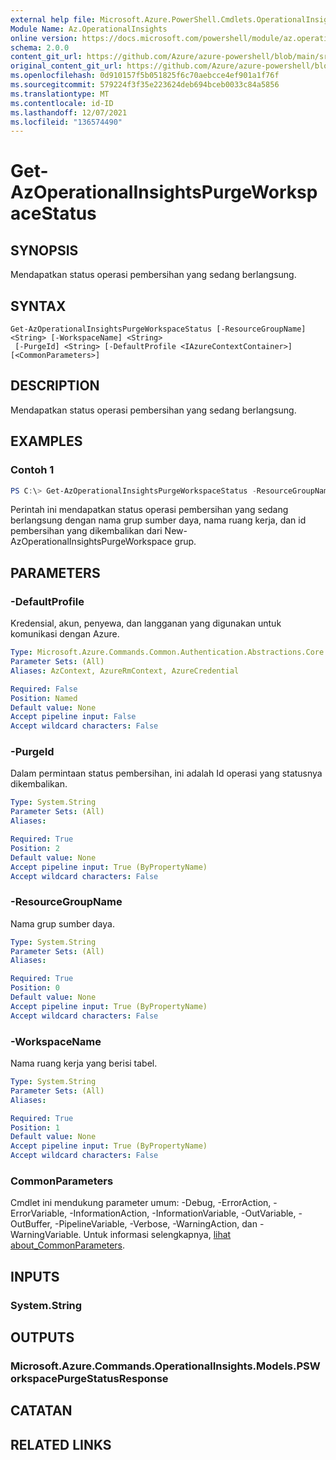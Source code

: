 ```yaml
---
external help file: Microsoft.Azure.PowerShell.Cmdlets.OperationalInsights.dll-Help.xml
Module Name: Az.OperationalInsights
online version: https://docs.microsoft.com/powershell/module/az.operationalinsights/Get-AzOperationalInsightsPurgeWorkspaceStatus
schema: 2.0.0
content_git_url: https://github.com/Azure/azure-powershell/blob/main/src/OperationalInsights/OperationalInsights/help/Get-AzOperationalInsightsPurgeWorkspaceStatus.md
original_content_git_url: https://github.com/Azure/azure-powershell/blob/main/src/OperationalInsights/OperationalInsights/help/Get-AzOperationalInsightsPurgeWorkspaceStatus.md
ms.openlocfilehash: 0d910157f5b051825f6c70aebcce4ef901a1f76f
ms.sourcegitcommit: 579224f3f35e223624deb694bceb0033c84a5856
ms.translationtype: MT
ms.contentlocale: id-ID
ms.lasthandoff: 12/07/2021
ms.locfileid: "136574490"
---
```

# Get-AzOperationalInsightsPurgeWorkspaceStatus

## SYNOPSIS
Mendapatkan status operasi pembersihan yang sedang berlangsung.

## SYNTAX

```
Get-AzOperationalInsightsPurgeWorkspaceStatus [-ResourceGroupName] <String> [-WorkspaceName] <String>
 [-PurgeId] <String> [-DefaultProfile <IAzureContextContainer>] [<CommonParameters>]
```

## DESCRIPTION
Mendapatkan status operasi pembersihan yang sedang berlangsung.

## EXAMPLES

### Contoh 1
```powershell
PS C:\> Get-AzOperationalInsightsPurgeWorkspaceStatus -ResourceGroupName "ContosoResourceGroup" -WorkspaceName "MyWorkspace" -PurgeId "cd944bc7-ba11-447e-910c-c6393ac020a9"
```

Perintah ini mendapatkan status operasi pembersihan yang sedang berlangsung dengan nama grup sumber daya, nama ruang kerja, dan id pembersihan yang dikembalikan dari New-AzOperationalInsightsPurgeWorkspace grup.

## PARAMETERS

### -DefaultProfile
Kredensial, akun, penyewa, dan langganan yang digunakan untuk komunikasi dengan Azure.

```yaml
Type: Microsoft.Azure.Commands.Common.Authentication.Abstractions.Core.IAzureContextContainer
Parameter Sets: (All)
Aliases: AzContext, AzureRmContext, AzureCredential

Required: False
Position: Named
Default value: None
Accept pipeline input: False
Accept wildcard characters: False
```

### -PurgeId
Dalam permintaan status pembersihan, ini adalah Id operasi yang statusnya dikembalikan.

```yaml
Type: System.String
Parameter Sets: (All)
Aliases:

Required: True
Position: 2
Default value: None
Accept pipeline input: True (ByPropertyName)
Accept wildcard characters: False
```

### -ResourceGroupName
Nama grup sumber daya.

```yaml
Type: System.String
Parameter Sets: (All)
Aliases:

Required: True
Position: 0
Default value: None
Accept pipeline input: True (ByPropertyName)
Accept wildcard characters: False
```

### -WorkspaceName
Nama ruang kerja yang berisi tabel.

```yaml
Type: System.String
Parameter Sets: (All)
Aliases:

Required: True
Position: 1
Default value: None
Accept pipeline input: True (ByPropertyName)
Accept wildcard characters: False
```

### CommonParameters
Cmdlet ini mendukung parameter umum: -Debug, -ErrorAction, -ErrorVariable, -InformationAction, -InformationVariable, -OutVariable, -OutBuffer, -PipelineVariable, -Verbose, -WarningAction, dan -WarningVariable. Untuk informasi selengkapnya, [lihat about_CommonParameters](http://go.microsoft.com/fwlink/?LinkID=113216).

## INPUTS

### System.String

## OUTPUTS

### Microsoft.Azure.Commands.OperationalInsights.Models.PSWorkspacePurgeStatusResponse

## CATATAN

## RELATED LINKS
